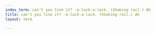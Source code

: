 ```yaml
---
index_term: can't you line it? -a-lack-a-lack. (Shaking rail.) Ah
title: can't you line it? -a-lack-a-lack. (Shaking rail.) Ah
layout: term

---
```

